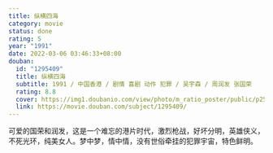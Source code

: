 ```yaml
---
title: 纵横四海
category: movie
status: done
rating: 5
year: "1991"
date: 2022-03-06 03:46:33+08:00
douban:
  id: "1295409"
  title: 纵横四海
  subtitle: 1991 / 中国香港 / 剧情 喜剧 动作 犯罪 / 吴宇森 / 周润发 张国荣
  rating: 8.8
  cover: https://img1.doubanio.com/view/photo/m_ratio_poster/public/p2597918718.jpg
  link: https://movie.douban.com/subject/1295409/
---
```


可爱的国荣和润发，这是一个难忘的港片时代，激烈枪战，好坏分明，英雄侠义，不死光环，纯美女人。梦中梦，情中情，没有世俗牵挂的犯罪宇宙，特色鲜明。
